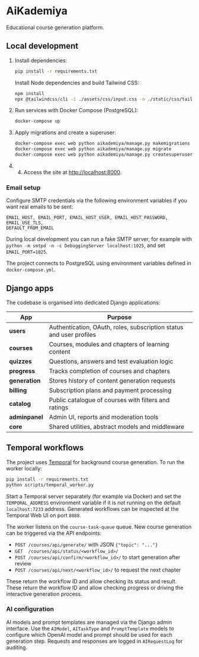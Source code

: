 # AiKademiya

Educational course generation platform.

## Local development

1. Install dependencies:
   ```bash
   pip install -r requirements.txt
   ```
   Install Node dependencies and build Tailwind CSS:
   ```bash
   npm install
   npx @tailwindcss/cli -i ./assets/css/input.css -o ./static/css/tailwind.css
   ```
2. Run services with Docker Compose (PostgreSQL):
   ```bash
   docker-compose up
   ```
3. Apply migrations and create a superuser:
   ```bash
   docker-compose exec web python aikademiya/manage.py makemigrations
   docker-compose exec web python aikademiya/manage.py migrate
   docker-compose exec web python aikademiya/manage.py createsuperuser
   ```
4. 4. Access the site at <http://localhost:8000>.

### Email setup

Configure SMTP credentials via the following environment variables if you want
real emails to be sent:

```
EMAIL_HOST, EMAIL_PORT, EMAIL_HOST_USER, EMAIL_HOST_PASSWORD, EMAIL_USE_TLS,
DEFAULT_FROM_EMAIL
```

During local development you can run a fake SMTP server, for example with
`python -m smtpd -n -c DebuggingServer localhost:1025`, and set
`EMAIL_PORT=1025`.

The project connects to PostgreSQL using environment variables defined in
`docker-compose.yml`.

## Django apps

The codebase is organised into dedicated Django applications:

| App | Purpose |
|-----|---------|
| **users** | Authentication, OAuth, roles, subscription status and user profiles |
| **courses** | Courses, modules and chapters of learning content |
| **quizzes** | Questions, answers and test evaluation logic |
| **progress** | Tracks completion of courses and chapters |
| **generation** | Stores history of content generation requests |
| **billing** | Subscription plans and payment processing |
| **catalog** | Public catalogue of courses with filters and ratings |
| **adminpanel** | Admin UI, reports and moderation tools |
| **core** | Shared utilities, abstract models and middleware |


## Temporal workflows

The project uses [Temporal](https://temporal.io) for background course
generation. To run the worker locally:

```bash
pip install -r requirements.txt
python scripts/temporal_worker.py
```

Start a Temporal server separately (for example via Docker) and set the
`TEMPORAL_ADDRESS` environment variable if it is not running on the default
`localhost:7233` address. Generated workflows can be inspected at the Temporal
Web UI on port `8088`.

The worker listens on the `course-task-queue` queue. New course generation can be
triggered via the API endpoints:

- `POST /courses/api/generate/` with JSON `{"topic": "..."}`
- `GET  /courses/api/status/<workflow_id>/`
- `POST /courses/api/confirm/<workflow_id>/` to start generation after review
- `POST /courses/api/next/<workflow_id>/` to request the next chapter

These return the workflow ID and allow checking its status and result.
These return the workflow ID and allow checking progress or driving the
interactive generation process.

### AI configuration

AI models and prompt templates are managed via the Django admin interface. Use
the `AIModel`, `AITaskType` and `PromptTemplate` models to configure which
OpenAI model and prompt should be used for each generation step. Requests and
responses are logged in `AIRequestLog` for auditing.